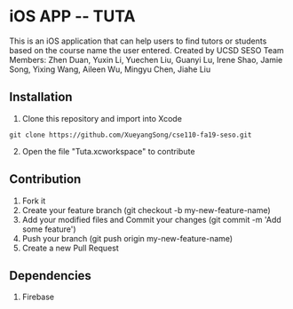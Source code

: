 # **iOS APP -- TUTA**
This is an iOS application that can help users to find tutors or students based on the 
course name the user entered. Created by UCSD SESO Team Members: Zhen Duan, Yuxin Li,
Yuechen Liu, Guanyi Lu, Irene Shao, Jamie Song, Yixing Wang, Aileen Wu, Mingyu Chen,
Jiahe Liu
        
## **Installation**
1. Clone this repository and import into Xcode

` git clone https://github.com/XueyangSong/cse110-fa19-seso.git `

2. Open the file "Tuta.xcworkspace" to contribute

## **Contribution**
1. Fork it
2. Create your feature branch (git checkout -b my-new-feature-name)
3. Add your modified files and Commit your changes (git commit -m 'Add some feature')
4. Push your branch (git push origin my-new-feature-name)
5. Create a new Pull Request

## **Dependencies**
1. Firebase
